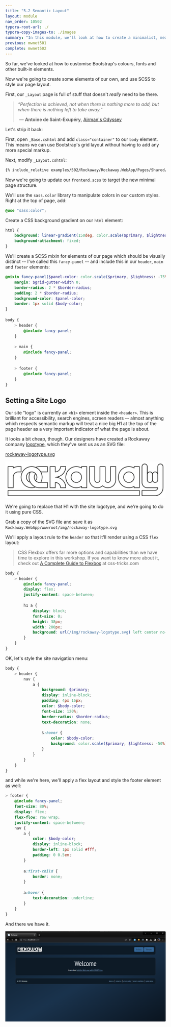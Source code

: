 ```yaml
---
title: "5.2 Semantic Layout"
layout: module
nav_order: 10502
typora-root-url: ./
typora-copy-images-to: ./images
summary: "In this module, we'll look at how to create a minimalist, meaningful layout for our frontend web pages."
previous: mwnet501
complete: mwnet502
---
```


So far, we've looked at how to customise Bootstrap's colours, fonts and other built-in elements.

Now we're going to create some elements of our own, and use SCSS to style our page layout.

First, our `_Layout` page is full of stuff that doesn't *really* need to be there.

> *“Perfection is achieved, not when there is nothing more to add, but when there is nothing left to take away.”* 
>
> ​	― **Antoine de Saint-Exupéry,** [Airman's Odyssey](https://www.goodreads.com/work/quotes/11753)

Let's strip it back:

First, open `_Base.cshtml` and add `class="container"` to our `body` element. This means we can use Bootstrap's grid layout without having to add any more special markup.

Next, modify `_Layout.cshtml`:

```html
{% include_relative examples/502/Rockaway/Rockaway.WebApp/Pages/Shared/_Layout.cshtml %}
```

Now we're going to update our `frontend.scss` to target the new minimal page structure.

We'll use the `sass.color` library to manipulate colors in our custom styles. Right at the top of page, add:

```scss
@use "sass:color";
```

Create a CSS background gradient on our `html` element:

```scss
html {
	background: linear-gradient(150deg, color.scale($primary, $lightness: -70%) 0%, color.scale($primary, $lightness: -50%) 50%, color.scale($primary, $lightness: -80%) 100%);
	background-attachment: fixed;
}
```

We'll create a SCSS mixin for elements of our page which should be visually distinct -- I've called this `fancy-panel` -- and include this in our `header`, `main` and `footer` elements:

```scss
@mixin fancy-panel($panel-color: color.scale($primary, $lightness: -75%)) {
	margin: $grid-gutter-width 0;
	border-radius: 2 * $border-radius;
	padding: 2 * $border-radius;
	background-color: $panel-color;
	border: 1px solid $body-color;
}

body {
	> header {
		@include fancy-panel;
	}

	> main {
		@include fancy-panel;
	}

	> footer {
		@include fancy-panel;
	}
}
```

## Setting a Site Logo

Our site "logo" is currently an `<h1>` element inside the `<header>`. This is brilliant for accessibility, search engines, screen readers -- almost anything which respects semantic markup will treat a nice big H1 at the top of the page header as a very important indicator of what the page is about.

It looks a bit cheap, though. Our designers have created a Rockaway company [logotype](https://99designs.com/blog/logo-branding/logotype-vs-logomark-vs-logo/), which they've sent us as an SVG file:

[rockaway-logotype.svg](examples/502/Rockaway/Rockaway.WebApp/wwwroot/img/rockaway-logotype.svg)

![Rockaway logotype](examples/502/Rockaway/Rockaway.WebApp/wwwroot/img/rockaway-logotype.svg)

We're going to replace that H1 with the site logotype, and we're going to do it using pure CSS. 

Grab a copy of the SVG file and save it as `Rockaway.WebApp/wwwroot/img/rockaway-logotype.svg`

We'll apply a layout rule to the `header` so that it'll render using a CSS `flex` layout:

> CSS Flexbox offers far more options and capabilities than we have time to explore in this workshop. If you want to know more about it, check out [A Complete Guide to Flexbox](https://css-tricks.com/snippets/css/a-guide-to-flexbox/) at css-tricks.com

```scss
body {
	> header {
		@include fancy-panel;
		display: flex;
		justify-content: space-between;
        
		h1 a {
			display: block;
			font-size: 0;
			height: 38px;
			width: 200px;
			background: url(/img/rockaway-logotype.svg) left center no-repeat;			
		}
	}	
}
```

OK, let's style the site navigation menu:

```scss
body {
	> header {
        nav {
			a {
				background: $primary;
				display: inline-block;
				padding: 4px 16px;
				color: $body-color;
				font-size: 120%;
				border-radius: $border-radius;
				text-decoration: none;

				&:hover {
					color: $body-color;
					background: color.scale($primary, $lightness: -50%);
				}
			}
		}
    }
}
```

and while we're here, we'll apply a flex layout and style the footer element as well:

```scss
> footer {
    @include fancy-panel;		
    font-size: 80%;
    display: flex;
	flex-flow: row wrap;
    justify-content: space-between;
    nav {
        a {
            color: $body-color;
            display: inline-block;
            border-left: 1px solid #fff;
            padding: 0 0.5em;
        }

        a:first-child {
            border: none;
        }

        a:hover {
            text-decoration: underline;
        }
    }
}
```

And there we have it.

![image-20231015214829846](images/image-20231015214829846.png)







